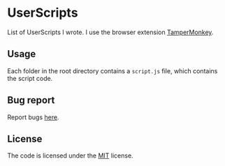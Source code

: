 # UserScripts

List of UserScripts I wrote. I use the browser extension [TamperMonkey](https://www.tampermonkey.net/).

## Usage

Each folder in the root directory contains a `script.js` file, which     contains the script code.

## Bug report

Report bugs [here](https://github.com/tientq64/userscripts/issues).

## License



The code is licensed under the [MIT](./LICENSE) license.
